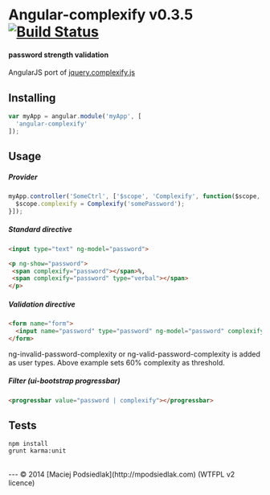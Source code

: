 Angular-complexify v0.3.5 [![Build Status](https://travis-ci.org/Kraku/angular-complexify.svg?branch=master)](https://travis-ci.org/Kraku/angular-complexify)
===============
#### password strength validation
AngularJS port of [jquery.complexify.js](https://github.com/danpalmer/jquery.complexify.js)

## Installing
```js
var myApp = angular.module('myApp', [
  'angular-complexify'
]);
```

## Usage
##### Provider
```js
myApp.controller('SomeCtrl', ['$scope', 'Complexify', function($scope, Complexify) {
  $scope.complexify = Complexify('somePassword');
}]);
```

##### Standard directive
```html
<input type="text" ng-model="password">

<p ng-show="password">
 <span complexify="password"></span>%,
 <span complexify="password" type="verbal"></span>
</p>
```

##### Validation directive
```html
<form name="form">
  <input name="password" type="password" ng-model="password" complexify-validate="60">
</form>
```

ng-invalid-password-complexity or ng-valid-password-complexity is added as user types. Above example sets 60% complexity as threshold.

##### Filter (ui-bootstrap progressbar)
```html
<progressbar value="password | complexify"></progressbar>
```

## Tests
```
npm install
grunt karma:unit
```
<br>
---
© 2014 [Maciej Podsiedlak](http://mpodsiedlak.com) (WTFPL v2 licence)
